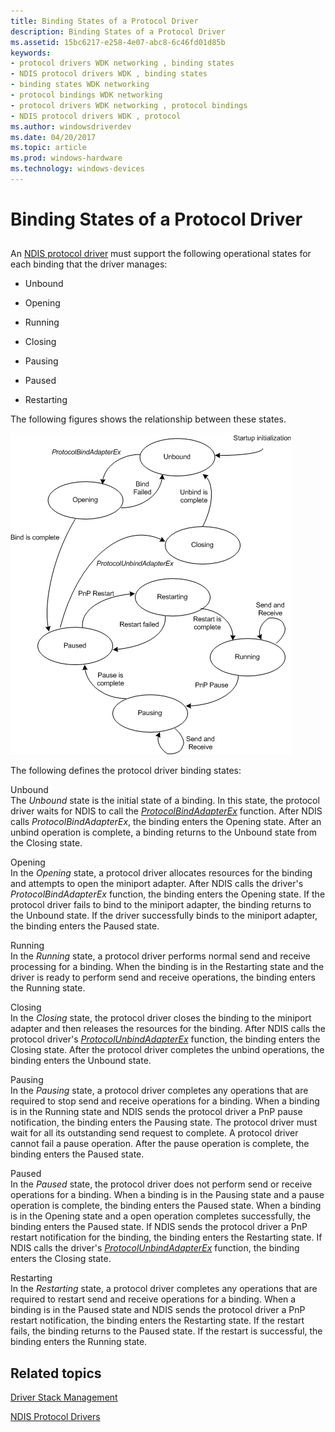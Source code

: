 ```yaml
---
title: Binding States of a Protocol Driver
description: Binding States of a Protocol Driver
ms.assetid: 15bc6217-e258-4e07-abc8-6c46fd01d85b
keywords:
- protocol drivers WDK networking , binding states
- NDIS protocol drivers WDK , binding states
- binding states WDK networking
- protocol bindings WDK networking
- protocol drivers WDK networking , protocol bindings
- NDIS protocol drivers WDK , protocol
ms.author: windowsdriverdev
ms.date: 04/20/2017
ms.topic: article
ms.prod: windows-hardware
ms.technology: windows-devices
---
```


# Binding States of a Protocol Driver


## <a href="" id="ddk-binding-states-of-a-protocol-driver-ng"></a>


An [NDIS protocol driver](ndis-protocol-drivers2.md) must support the following operational states for each binding that the driver manages:

-   Unbound

-   Opening

-   Running

-   Closing

-   Pausing

-   Paused

-   Restarting

The following figures shows the relationship between these states.

![figure illustrating the binding state diagram](images/protocolstate.png)

The following defines the protocol driver binding states:

<a href="" id="unbound"></a>Unbound  
The *Unbound* state is the initial state of a binding. In this state, the protocol driver waits for NDIS to call the [*ProtocolBindAdapterEx*](https://msdn.microsoft.com/library/windows/hardware/ff570220) function. After NDIS calls *ProtocolBindAdapterEx*, the binding enters the Opening state. After an unbind operation is complete, a binding returns to the Unbound state from the Closing state.

<a href="" id="opening"></a>Opening  
In the *Opening* state, a protocol driver allocates resources for the binding and attempts to open the miniport adapter. After NDIS calls the driver's *ProtocolBindAdapterEx* function, the binding enters the Opening state. If the protocol driver fails to bind to the miniport adapter, the binding returns to the Unbound state. If the driver successfully binds to the miniport adapter, the binding enters the Paused state.

<a href="" id="running"></a>Running  
In the *Running* state, a protocol driver performs normal send and receive processing for a binding. When the binding is in the Restarting state and the driver is ready to perform send and receive operations, the binding enters the Running state.

<a href="" id="closing"></a>Closing  
In the *Closing* state, the protocol driver closes the binding to the miniport adapter and then releases the resources for the binding. After NDIS calls the protocol driver's [*ProtocolUnbindAdapterEx*](https://msdn.microsoft.com/library/windows/hardware/ff570278) function, the binding enters the Closing state. After the protocol driver completes the unbind operations, the binding enters the Unbound state.

<a href="" id="pausing"></a>Pausing  
In the *Pausing* state, a protocol driver completes any operations that are required to stop send and receive operations for a binding. When a binding is in the Running state and NDIS sends the protocol driver a PnP pause notification, the binding enters the Pausing state. The protocol driver must wait for all its outstanding send request to complete. A protocol driver cannot fail a pause operation. After the pause operation is complete, the binding enters the Paused state.

<a href="" id="paused"></a>Paused  
In the *Paused* state, the protocol driver does not perform send or receive operations for a binding. When a binding is in the Pausing state and a pause operation is complete, the binding enters the Paused state. When a binding is in the Opening state and a open operation completes successfully, the binding enters the Paused state. If NDIS sends the protocol driver a PnP restart notification for the binding, the binding enters the Restarting state. If NDIS calls the driver's [*ProtocolUnbindAdapterEx*](https://msdn.microsoft.com/library/windows/hardware/ff570278) function, the binding enters the Closing state.

<a href="" id="restarting"></a>Restarting  
In the *Restarting* state, a protocol driver completes any operations that are required to restart send and receive operations for a binding. When a binding is in the Paused state and NDIS sends the protocol driver a PnP restart notification, the binding enters the Restarting state. If the restart fails, the binding returns to the Paused state. If the restart is successful, the binding enters the Running state.

## Related topics


[Driver Stack Management](driver-stack-management.md)

[NDIS Protocol Drivers](ndis-protocol-drivers2.md)

 

 






